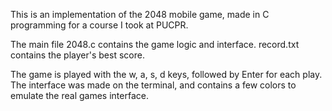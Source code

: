 This is an implementation of the 2048 mobile game, made in C programming for a course I took at PUCPR.

The main file 2048.c contains the game logic and interface.
record.txt contains the player's best score.

The game is played with the w, a, s, d keys, followed by Enter for each play.
The interface was made on the terminal, and contains a few colors to emulate the real games interface.
